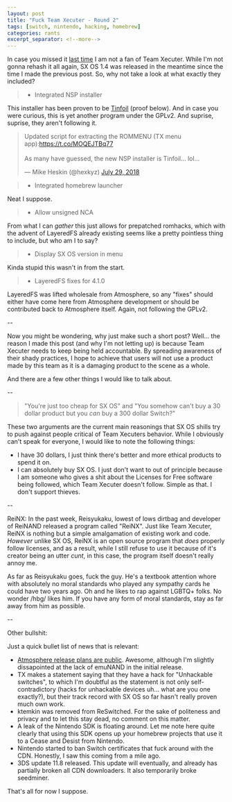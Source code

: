 ```yaml
---
layout: post
title: "Fuck Team Xecuter - Round 2"
tags: [switch, nintendo, hacking, homebrew]
categories: rants
excerpt_separator: <!--more-->
---
```


In case you missed it [last time](https://noirscape.github.io/rants/2018/07/05/fuck-tx.html) I am not a fan of Team Xecuter. While I'm not gonna rehash it all again, SX OS 1.4 was released in the meantime since the time I made the previous post. So, why not take a look at what exactly they included?

<!--more-->

> - Integrated NSP installer                                                      

This installer has been proven to be [Tinfoil](https://gbatemp.net/threads/tinfoil-title-installer-manager-by-adubbz.511763/) (proof below). And in case you were curious, this is yet another program under the GPLv2. And suprise, suprise, they aren't following it.

<blockquote class="twitter-tweet" data-lang="en"><p lang="en" dir="ltr">Updated script for extracting the ROMMENU (TX menu app):<a href="https://t.co/MOQEJTBq77">https://t.co/MOQEJTBq77</a><br><br>As many have guessed, the new NSP installer is Tinfoil... lol...</p>&mdash; Mike Heskin (@hexkyz) <a href="https://twitter.com/hexkyz/status/1023649410993905666?ref_src=twsrc%5Etfw">July 29, 2018</a></blockquote>
<script async src="https://platform.twitter.com/widgets.js" charset="utf-8"></script>

> - Integrated homebrew launcher

Neat I suppose.

> - Allow unsigned NCA

From what I can _gather_ this just allows for prepatched romhacks, which with the advent of LayeredFS already existing seems like a pretty pointless thing to include, but who am I to say?

> - Display SX OS version in menu

Kinda stupid this wasn't in from the start.

> - LayeredFS fixes for 4.1.0

LayeredFS was lifted wholesale from Atmosphere, so any "fixes" should either have come here from Atmosphere development or should be contributed back to Atmosphere itself. Again, not following the GPLv2.

--

Now you might be wondering, why just make such a short post? Well... the reason I made this post (and why I'm not letting up) is because Team Xecuter needs to keep being held accountable. By spreading awareness of their shady practices, I hope to achieve that users will not use a product made by this team as it is a damaging product to the scene as a whole.

And there are a few other things I would like to talk about.

--

> "You're just too cheap for SX OS" and "You somehow can't buy a 30 dollar product but you _can_ buy a 300 dollar Switch?"

These two arguments are the current main reasonings that SX OS shills try to push against people critical of Team Xecuters behavior. While I obviously can't speak for everyone, I would like to note the following things:

- I have 30 dollars, I just think there's better and more ethical products to spend it on.
- I can absolutely buy SX OS. I just don't want to out of principle because I am someone who gives a shit about the Licenses for Free software being followed, which Team Xecuter doesn't follow. Simple as that. I don't support thieves.

--

ReiNX: In the past week, Reisyukaku, lowest of lows dirtbag and developer of ReiNAND released a program called "ReiNX". Just like Team Xecuter, ReiNX is nothing but a simple amalgamation of existing work and code. _However_ unlike SX OS, ReiNX is an open source program that _does_ properly follow licenses, and as a result, while I still refuse to use it because of it's creator being an utter _cunt_, in this case, the program itself doesn't really annoy me.

As far as Reisyukaku goes, fuck the guy. He's a textbook attention whore with absolutely no moral standards who played any sympathy cards he could have two years ago. Oh and he likes to rap against LGBTQ+ folks. No wonder /hbg/ likes him. If you have any form of moral standards, stay as far away from him as possible.

--

Other bullshit:

Just a quick bullet list of news that is relevant:

- [Atmosphere release plans are public](https://github.com/Atmosphere-NX/Atmosphere/wiki/release-plans). Awesome, although I'm slightly dissapointed at the lack of emuNAND in the initial release.
- TX makes a statement saying that they have a hack for "Unhackable switches", to which I'm doubtful as the statement is not only self-contradictory (hacks for unhackable devices uh... what are you one exactly?), but their track record with SX OS so far hasn't really proven much own work.
- ktemkin was removed from ReSwitched. For the sake of politeness and privacy and to let this stay dead, no comment on this matter.
- A leak of the Nintendo SDK is floating around. Let me note here quite clearly that using this SDK opens up your homebrew projects that use it to a Cease and Desist from Nintendo.
- Nintendo started to ban Switch certificates that fuck around with the CDN. Honestly, I saw this coming from a mile ago.
- 3DS update 11.8 released. This update will eventually, and already has partially broken all CDN downloaders. It also temporarily broke seedminer.

That's all for now I suppose.
